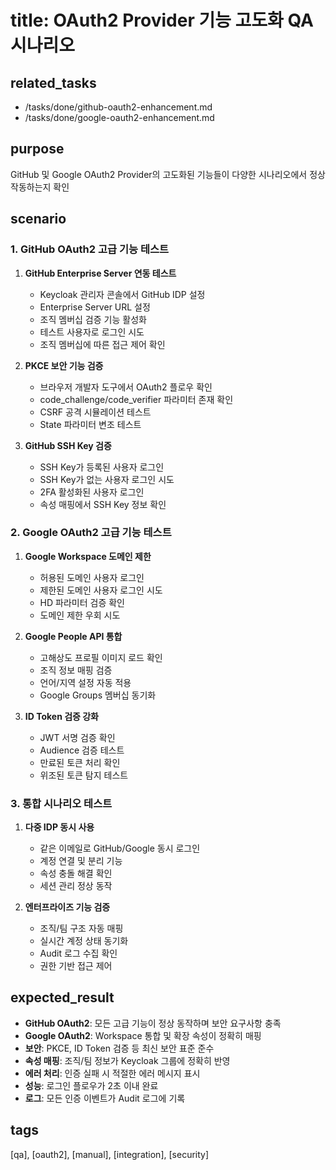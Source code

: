 # title: OAuth2 Provider 기능 고도화 QA 시나리오

## related_tasks
- /tasks/done/github-oauth2-enhancement.md
- /tasks/done/google-oauth2-enhancement.md

## purpose
GitHub 및 Google OAuth2 Provider의 고도화된 기능들이 다양한 시나리오에서 정상 작동하는지 확인

## scenario

### 1. GitHub OAuth2 고급 기능 테스트
1. **GitHub Enterprise Server 연동 테스트**
   - Keycloak 관리자 콘솔에서 GitHub IDP 설정
   - Enterprise Server URL 설정
   - 조직 멤버십 검증 기능 활성화
   - 테스트 사용자로 로그인 시도
   - 조직 멤버십에 따른 접근 제어 확인

2. **PKCE 보안 기능 검증**
   - 브라우저 개발자 도구에서 OAuth2 플로우 확인
   - code_challenge/code_verifier 파라미터 존재 확인
   - CSRF 공격 시뮬레이션 테스트
   - State 파라미터 변조 테스트

3. **GitHub SSH Key 검증**
   - SSH Key가 등록된 사용자 로그인
   - SSH Key가 없는 사용자 로그인 시도
   - 2FA 활성화된 사용자 로그인
   - 속성 매핑에서 SSH Key 정보 확인

### 2. Google OAuth2 고급 기능 테스트
1. **Google Workspace 도메인 제한**
   - 허용된 도메인 사용자 로그인
   - 제한된 도메인 사용자 로그인 시도
   - HD 파라미터 검증 확인
   - 도메인 제한 우회 시도

2. **Google People API 통합**
   - 고해상도 프로필 이미지 로드 확인
   - 조직 정보 매핑 검증
   - 언어/지역 설정 자동 적용
   - Google Groups 멤버십 동기화

3. **ID Token 검증 강화**
   - JWT 서명 검증 확인
   - Audience 검증 테스트
   - 만료된 토큰 처리 확인
   - 위조된 토큰 탐지 테스트

### 3. 통합 시나리오 테스트
1. **다중 IDP 동시 사용**
   - 같은 이메일로 GitHub/Google 동시 로그인
   - 계정 연결 및 분리 기능
   - 속성 충돌 해결 확인
   - 세션 관리 정상 동작

2. **엔터프라이즈 기능 검증**
   - 조직/팀 구조 자동 매핑
   - 실시간 계정 상태 동기화
   - Audit 로그 수집 확인
   - 권한 기반 접근 제어

## expected_result
- **GitHub OAuth2**: 모든 고급 기능이 정상 동작하며 보안 요구사항 충족
- **Google OAuth2**: Workspace 통합 및 확장 속성이 정확히 매핑
- **보안**: PKCE, ID Token 검증 등 최신 보안 표준 준수
- **속성 매핑**: 조직/팀 정보가 Keycloak 그룹에 정확히 반영
- **에러 처리**: 인증 실패 시 적절한 에러 메시지 표시
- **성능**: 로그인 플로우가 2초 이내 완료
- **로그**: 모든 인증 이벤트가 Audit 로그에 기록

## tags
[qa], [oauth2], [manual], [integration], [security]